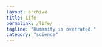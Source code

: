 ```yaml
---
layout: archive
title: Life
permalink: /life/
tagline: "Humanity is overrated."
category: "science"
---
```

